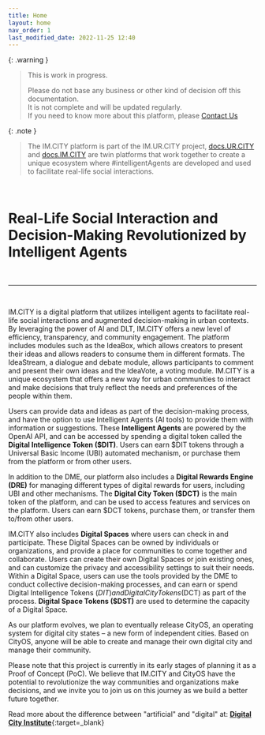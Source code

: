 ```yaml
---
title: Home
layout: home
nav_order: 1
last_modified_date: 2022-11-25 12:40
---
```


{: .warning }
>This is work in progress.
>
>Please do not base any business or other kind of decision off this documentation.   
>It is not complete and will be updated regularly.  
>If you need to know more about this platform, please [Contact Us]

{: .note }
>The IM.CITY platform is part of the IM.UR.CITY project, [docs.UR.CITY] and [docs.IM.CITY] are twin platforms that work together to create a unique ecosystem where #intelligentAgents are developed and used to facilitate real-life social interactions.

&nbsp;

# Real-Life Social Interaction and Decision-Making Revolutionized by Intelligent Agents

&nbsp;


----------------

&nbsp;

IM.CITY is a digital platform that utilizes intelligent agents to facilitate real-life social interactions and augmented decision-making in urban contexts. By leveraging the power of AI and DLT, IM.CITY offers a new level of efficiency, transparency, and community engagement. The platform includes modules such as the IdeaBox, which allows creators to present their ideas and allows readers to consume them in different formats. The IdeaStream, a dialogue and debate module, allows participants to comment and present their own ideas and the IdeaVote, a voting module. IM.CITY is a unique ecosystem that offers a new way for urban communities to interact and make decisions that truly reflect the needs and preferences of the people within them.

Users can provide data and ideas as part of the decision-making process, and have the option to use Intelligent Agents (AI tools) to provide them with information or suggestions. These **Intelligent Agents** are powered by the OpenAI API, and can be accessed by spending a digital token called the **Digital Intelligence Token ($DIT)**. Users can earn $DIT tokens through a Universal Basic Income (UBI) automated mechanism, or purchase them from the platform or from other users.

In addition to the DME, our platform also includes a **Digital Rewards Engine (DRE)** for managing different types of digital rewards for users, including UBI and other mechanisms. The **Digital City Token ($DCT)** is the main token of the platform, and can be used to access features and services on the platform. Users can earn $DCT tokens, purchase them, or transfer them to/from other users.

IM.CITY also includes **Digital Spaces** where users can check in and participate. These Digital Spaces can be owned by individuals or organizations, and provide a place for communities to come together and collaborate. Users can create their own Digital Spaces or join existing ones, and can customize the privacy and accessibility settings to suit their needs. Within a Digital Space, users can use the tools provided by the DME to conduct collective decision-making processes, and can earn or spend Digital Intelligence Tokens ($DIT) and Digital City Tokens ($DCT) as part of the process. **Digital Space Tokens ($DST)** are used to determine the capacity of a Digital Space.

As our platform evolves, we plan to eventually release CityOS, an operating system for digital city states – a new form of independent cities. Based on CityOS, anyone will be able to create and manage their own digital city and manage their community.

Please note that this project is currently in its early stages of planning it as a Proof of Concept (PoC). We believe that IM.CITY and CityOS have the potential to revolutionize the way communities and organizations make decisions, and we invite you to join us on this journey as we build a better future together.

Read more about the difference between "artificial" and "digital" at: [**Digital City Institute**](https://digital.city.institute/physical-digital-artificial/){:target=_blank}

[docs.IM.CITY]: https://docs.IM.CITY "docs.IM.CITY"
[docs.UR.CITY]: https://docs.UR.CITY "docs.UR.CITY"
[Contact Us]: /contact/ "Contact Us"
